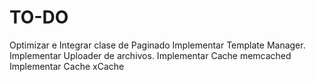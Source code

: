 TO-DO
=========
Optimizar e Integrar clase de Paginado
Implementar Template Manager.
Implementar Uploader de archivos.
Implementar Cache memcached
Implementar Cache xCache